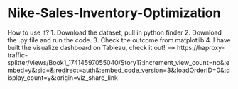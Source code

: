 # Nike-Sales-Inventory-Optimization
<head 2> How to use it?
1. Download the dataset, pull in python finder
2. Download the .py file and run the code.
3. Check the outcome from matplotlib
4. I have built the visualize dashboard on Tableau, check it out! --> https://haproxy-traffic-splitter/views/Book1_17414597055040/Story1?:increment_view_count=no&:embed=y&:sid=&:redirect=auth&:embed_code_version=3&:loadOrderID=0&:display_count=y&:origin=viz_share_link
